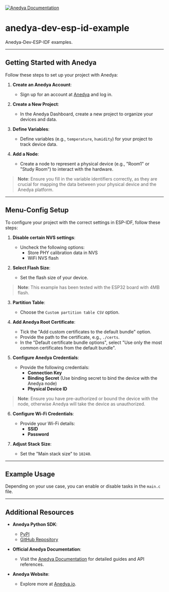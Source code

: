 [![Anedya Documentation](https://img.shields.io/badge/Anedya-Documentation-blue?style=for-the-badge)](https://docs.anedya.io?utm_source=github&utm_medium=link&utm_campaign=github-examples&utm_content=esp32-idf)

# anedya-dev-esp-id-example


Anedya-Dev-ESP-IDF examples.

--- 

## Getting Started with Anedya

Follow these steps to set up your project with Anedya:

1. **Create an Anedya Account**:
   - Sign up for an account at [Anedya](https://anedya.io) and log in.

2. **Create a New Project**:
   - In the Anedya Dashboard, create a new project to organize your devices and data.

3. **Define Variables**:
   - Define variables (e.g., `temperature`, `humidity`) for your project to track device data.

4. **Add a Node**:
   - Create a node to represent a physical device (e.g., "Room1" or "Study Room") to interact with the hardware.

> **Note**: Ensure you fill in the variable identifiers correctly, as they are crucial for mapping the data between your physical device and the Anedya platform.

---

## Menu-Config Setup

To configure your project with the correct settings in ESP-IDF, follow these steps:

1. **Disable certain NVS settings**:
   - Uncheck the following options:
     - Store PHY calibration data in NVS
     - WiFi NVS flash

2. **Select Flash Size**:
   - Set the flash size of your device.

> **Note**: This example has been tested with the ESP32 board with 4MB flash.

3. **Partition Table**:
   - Choose the `Custom partition table CSV` option.

4. **Add Anedya Root Certificate**:
   - Tick the "Add custom certificates to the default bundle" option.
   - Provide the path to the certificate, e.g., `./certs`.
   - In the "Default certificate bundle options", select "Use only the most common certificates from the default bundle".

5. **Configure Anedya Credentials**:
   - Provide the following credentials:
     - **Connection Key**
     - **Binding Secret** (Use binding secret to bind the device with the Anedya node) 
     - **Physical Device ID**

> **Note**: Ensure you have pre-authorized or bound the device with the node, otherwise Anedya will take the device as unauthorized.

6. **Configure Wi-Fi Credentials**:
   - Provide your Wi-Fi details:
     - **SSID**
     - **Password**

7. **Adjust Stack Size**:
   - Set the "Main stack size" to `10240`.

---

## Example Usage

Depending on your use case, you can enable or disable tasks in the `main.c` file.

---

## Additional Resources

- **Anedya Python SDK**:
   - [PyPI](https://pypi.org/project/anedya-dev-sdk/)
   - [GitHub Repository](https://github.com/anedyaio/anedya-dev-sdk-python)

- **Official Anedya Documentation**:  
   - Visit the [Anedya Documentation](https://docs.anedya.io) for detailed guides and API references.

- **Anedya Website**:
   - Explore more at [Anedya.io](https://anedya.io/?utm_source=github&utm_medium=link&utm_campaign=github-examples&utm_content=esp32_quectel).

